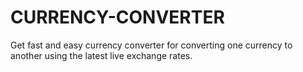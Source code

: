 # CURRENCY-CONVERTER

Get fast and easy currency converter for converting one currency to another using the latest live exchange rates.
